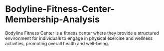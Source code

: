 # Bodyline-Fitness-Center-Membership-Analysis
Bodyline Fitness Center is a fitness center where they provide a structured environment for individuals to engage in physical exercise and wellness activities, promoting overall health and well-being. 

